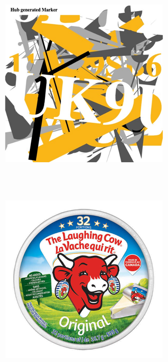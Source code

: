 ![Test Marker 1][hub-marker-1-image-url]
<br/>
<br/>
<br/>
<br/>
<br/>
<br/>
<br/>
<br/>
![Test Marker 2][cow-marker-2-image-url]

[hub-marker-1-image-url]: https://github.com/blippar/webar-sdk-example/blob/main/aframe/marker-tracking/markers/hub_marker.jpg "Test Marker 1"
[cow-marker-2-image-url]: https://github.com/blippar/webar-sdk-example/blob/main/aframe/marker-tracking/markers/laughing_cow.jpg "Test Marker 2"
